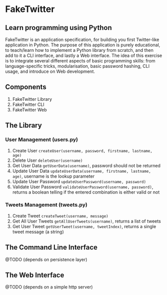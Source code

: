 # FakeTwitter

## Learn programming using Python

FakeTwitter is an application specification, for building you first Twitter-like application in Python.  The purpose of this application is purely educational, to teach/learn how to implement a Python library from scratch, and then add to it a CLI interface, and lastly a Web interface.
The idea of this exercise is to integrate several different aspects of basic programming skills:  from language-specific tricks, modularisation, basic password hashing, CLI usage, and introduce on Web development.

## Components

1. FakeTwitter Library
2. FakeTwitter CLI
3. FakeTwitter Web

## The Library

### User Management (users.py)

1. Create User ```createUser(username, password, firstname, lastname, age)```
2. Delete User ```deleteUser(username)```
3. Get User Data ```getUserData(username)```, password should not be returned
4. Update User Data ```updateUserData(username, firstname, lastname, age)```, username is the lookup parameter
5. Update User Password ```updateUserPassword(username, password)```
6. Validate User Password ```validateUserPassword(username, password)```, returns a boolean telling if the entered combination is either valid or not

### Tweets Management (tweets.py)

1. Create Tweet ```createTweet(username, message)```
2. Get All User Tweets ```getAllUserTweets(username)```, returns a list of tweets
2. Get User Tweet ```getUserTweet(username, tweetIndex)```, returns a single tweet message (a string)

## The Command Line Interface

@TODO (depends on persistence layer)


## The Web Interface

@TODO (depends on a simple http server)
